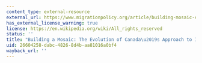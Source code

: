 ```yaml
---
content_type: external-resource
external_url: https://www.migrationpolicy.org/article/building-mosaic-evolution-canadas-approach-immigrant-integration
has_external_license_warning: true
license: https://en.wikipedia.org/wiki/All_rights_reserved
status: ''
title: "Building a Mosaic: The Evolution of Canada\u2019s Approach to Immigrant Integration"
uid: 26604258-dabc-4826-8d4b-aa81016a0bf4
wayback_url: ''
---
```

